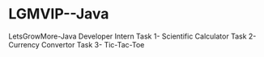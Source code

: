# LGMVIP--Java
LetsGrowMore-Java Developer Intern
Task 1- Scientific Calculator
Task 2- Currency Convertor
Task 3- Tic-Tac-Toe
